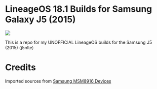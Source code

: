 # LineageOS 18.1 Builds for  Samsung Galaxy J5 (2015)

<img src="https://github.com/daviiid99/LineageOS_J5-2015/blob/main/logo.png">

This is a repo for my UNOFFICIAL LineageOS builds for the Samsung J5 (2015) (j5nlte)


# Credits
Imported sources from <a href="https://github.com/Galaxy-MSM8916">Samsung MSM8916 Devices</a>
